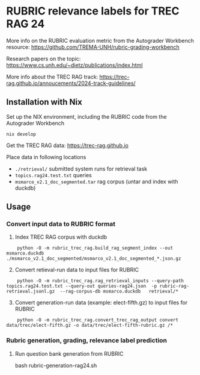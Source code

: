 # RUBRIC relevance labels for TREC RAG 24 

More info on the RUBRIC evaluation metric from the Autograder Workbench resource: <https://github.com/TREMA-UNH/rubric-grading-workbench>

Research papers on the topic: <https://www.cs.unh.edu/~dietz/publications/index.html>

More info about the TREC RAG track: <https://trec-rag.github.io/annoucements/2024-track-guidelines/>

## Installation with Nix

Set up the NIX environment, including the RUBRIC code from the Autograder Workbench

    nix develop


Get the TREC RAG data: <https://trec-rag.github.io>

Place data in following locations

   * `./retrieval/`  submitted system runs for retrieval task
   * `topics.rag24.test.txt`  queries
   * `msmarco_v2.1_doc_segmented.tar` rag corpus (untar and index with duckdb)


## Usage

### Convert input data to RUBRIC format

1. Index TREC RAG corpus with duckdb 
```
    python -O -m rubric_trec_rag.build_rag_segment_index --out msmarco.duckdb  ./msmarco_v2.1_doc_segmented/msmarco_v2.1_doc_segmented_*.json.gz 
```
2. Convert retieval-run data to input files for RUBRIC
```
    python -O -m rubric_trec_rag.rag_retrieval_inputs --query-path topics.rag24.test.txt --query-out queries-rag24.json  -p rubric-rag-retrieval.jsonl.gz  --rag-corpus-db msmarco.duckdb   retrieval/*
```

3. Convert generation-run data (example: elect-fifth.gz) to input files for RUBRIC
```
    python -O -m rubric_trec_rag.convert_trec_rag_output convert data/trec/elect-fifth.gz -o data/trec/elect-fifth-rubric.gz /*
```

### Rubric generation, grading, relevance label prediction

1. Run question bank generation from RUBRIC

    bash rubric-generation-rag24.sh



